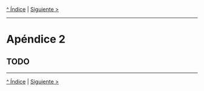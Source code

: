 [^ Índice](README.md) | [Siguiente >](apendice3.md)

---

# Apéndice 2

## TODO

---

[^ Índice](README.md) | [Siguiente >](apendice3.md)